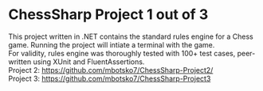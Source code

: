 # ChessSharp Project 1 out of 3

This project written in .NET contains the standard rules engine for a Chess game. Running the project will intiate a terminal with the game.<br>
For validity, rules engine was thoroughly tested with 100+ test cases, peer-written using XUnit and FluentAssertions. <br>
Project 2: https://github.com/mbotsko7/ChessSharp-Project2/<br>
Project 3: https://github.com/mbotsko7/ChessSharp-Project3 <br>
